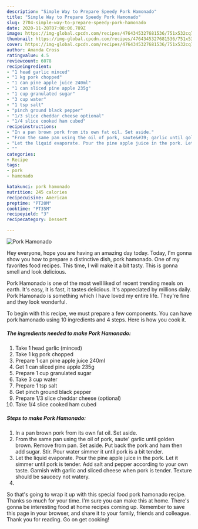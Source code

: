 ```yaml
---
description: "Simple Way to Prepare Speedy Pork Hamonado"
title: "Simple Way to Prepare Speedy Pork Hamonado"
slug: 2704-simple-way-to-prepare-speedy-pork-hamonado
date: 2020-11-28T07:08:06.789Z
image: https://img-global.cpcdn.com/recipes/4764345327681536/751x532cq70/pork-hamonado-recipe-main-photo.jpg
thumbnail: https://img-global.cpcdn.com/recipes/4764345327681536/751x532cq70/pork-hamonado-recipe-main-photo.jpg
cover: https://img-global.cpcdn.com/recipes/4764345327681536/751x532cq70/pork-hamonado-recipe-main-photo.jpg
author: Amanda Cross
ratingvalue: 4.5
reviewcount: 6078
recipeingredient:
- "1 head garlic minced"
- "1 kg pork chopped"
- "1 can pine apple juice 240ml"
- "1 can sliced pine apple 235g"
- "1 cup granulated sugar"
- "3 cup water"
- "1 tsp salt"
- "pinch ground black pepper"
- "1/3 slice cheddar cheese optional"
- "1/4 slice cooked ham cubed"
recipeinstructions:
- "In a pan brown pork from its own fat oil. Set aside."
- "From the same pan using the oil of pork, saute&#39; garlic until golden brown. Remove from pan. Set aside. Put back the pork and ham then add sugar. Stir. Pour water simmer it until pork is a bit tender."
- "Let the liquid evaporate. Pour the pine apple juice in the pork. Let it simmer until pork is tender. Add salt and pepper according to your own taste. Garnish with  garlic and sliced cheese when pork is tender. Texture should be saucecy not watery."
- ""
categories:
- Recipe
tags:
- pork
- hamonado

katakunci: pork hamonado 
nutrition: 245 calories
recipecuisine: American
preptime: "PT20M"
cooktime: "PT35M"
recipeyield: "3"
recipecategory: Dessert

---
```



![Pork Hamonado](https://img-global.cpcdn.com/recipes/4764345327681536/751x532cq70/pork-hamonado-recipe-main-photo.jpg)

Hey everyone, hope you are having an amazing day today. Today, I'm gonna show you how to prepare a distinctive dish, pork hamonado. One of my favorites food recipes. This time, I will make it a bit tasty. This is gonna smell and look delicious.

Pork Hamonado is one of the most well liked of recent trending meals on earth. It's easy, it is fast, it tastes delicious. It's appreciated by millions daily. Pork Hamonado is something which I have loved my entire life. They're fine and they look wonderful.




To begin with this recipe, we must prepare a few components. You can have pork hamonado using 10 ingredients and 4 steps. Here is how you cook it.

<!--inarticleads1-->

##### The ingredients needed to make Pork Hamonado:

1. Take 1 head garlic (minced)
1. Take 1 kg pork chopped
1. Prepare 1 can pine apple juice 240ml
1. Get 1 can sliced pine apple 235g
1. Prepare 1 cup granulated sugar
1. Take 3 cup water
1. Prepare 1 tsp salt
1. Get pinch ground black pepper
1. Prepare 1/3 slice cheddar cheese (optional)
1. Take 1/4 slice cooked ham cubed




<!--inarticleads2-->

##### Steps to make Pork Hamonado:

1. In a pan brown pork from its own fat oil. Set aside.
1. From the same pan using the oil of pork, saute&#39; garlic until golden brown. Remove from pan. Set aside. Put back the pork and ham then add sugar. Stir. Pour water simmer it until pork is a bit tender.
1. Let the liquid evaporate. Pour the pine apple juice in the pork. Let it simmer until pork is tender. Add salt and pepper according to your own taste. Garnish with  garlic and sliced cheese when pork is tender. Texture should be saucecy not watery.
1. 




So that's going to wrap it up with this special food pork hamonado recipe. Thanks so much for your time. I'm sure you can make this at home. There's gonna be interesting food at home recipes coming up. Remember to save this page in your browser, and share it to your family, friends and colleague. Thank you for reading. Go on get cooking!

